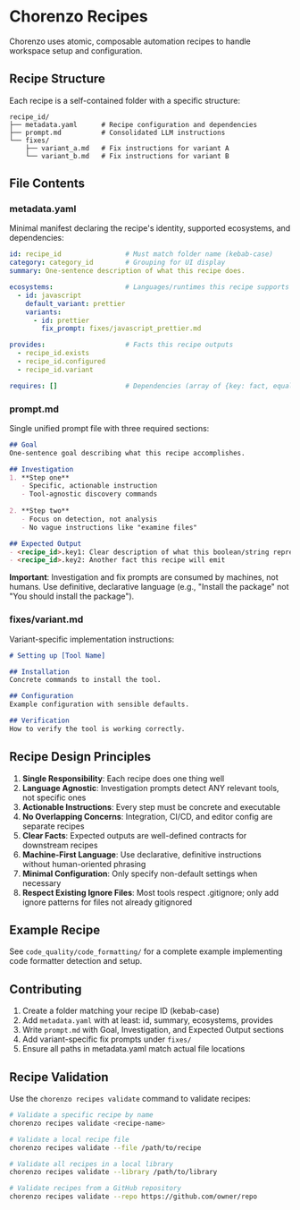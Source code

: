 # Chorenzo Recipes

Chorenzo uses atomic, composable automation recipes to handle workspace setup and configuration.

## Recipe Structure

Each recipe is a self-contained folder with a specific structure:

```
recipe_id/
├── metadata.yaml      # Recipe configuration and dependencies
├── prompt.md          # Consolidated LLM instructions
└── fixes/
    ├── variant_a.md   # Fix instructions for variant A
    └── variant_b.md   # Fix instructions for variant B
```

## File Contents

### metadata.yaml

Minimal manifest declaring the recipe's identity, supported ecosystems, and dependencies:

```yaml
id: recipe_id                # Must match folder name (kebab-case)
category: category_id        # Grouping for UI display
summary: One-sentence description of what this recipe does.

ecosystems:                  # Languages/runtimes this recipe supports
  - id: javascript
    default_variant: prettier
    variants:
      - id: prettier
        fix_prompt: fixes/javascript_prettier.md

provides:                    # Facts this recipe outputs
  - recipe_id.exists
  - recipe_id.configured
  - recipe_id.variant

requires: []                 # Dependencies (array of {key: fact, equals: value})
```

### prompt.md

Single unified prompt file with three required sections:

```markdown
## Goal
One-sentence goal describing what this recipe accomplishes.

## Investigation
1. **Step one**
   - Specific, actionable instruction
   - Tool-agnostic discovery commands
   
2. **Step two**
   - Focus on detection, not analysis
   - No vague instructions like "examine files"

## Expected Output
- <recipe_id>.key1: Clear description of what this boolean/string represents
- <recipe_id>.key2: Another fact this recipe will emit
```

**Important**: Investigation and fix prompts are consumed by machines, not humans. Use definitive, declarative language (e.g., "Install the package" not "You should install the package").

### fixes/variant.md

Variant-specific implementation instructions:

```markdown
# Setting up [Tool Name]

## Installation
Concrete commands to install the tool.

## Configuration
Example configuration with sensible defaults.

## Verification
How to verify the tool is working correctly.
```

## Recipe Design Principles

1. **Single Responsibility**: Each recipe does one thing well
2. **Language Agnostic**: Investigation prompts detect ANY relevant tools, not specific ones
3. **Actionable Instructions**: Every step must be concrete and executable
4. **No Overlapping Concerns**: Integration, CI/CD, and editor config are separate recipes
5. **Clear Facts**: Expected outputs are well-defined contracts for downstream recipes
6. **Machine-First Language**: Use declarative, definitive instructions without human-oriented phrasing
7. **Minimal Configuration**: Only specify non-default settings when necessary
8. **Respect Existing Ignore Files**: Most tools respect .gitignore; only add ignore patterns for files not already gitignored

## Example Recipe

See `code_quality/code_formatting/` for a complete example implementing code formatter detection and setup.

## Contributing

1. Create a folder matching your recipe ID (kebab-case)
2. Add `metadata.yaml` with at least: id, summary, ecosystems, provides
3. Write `prompt.md` with Goal, Investigation, and Expected Output sections
4. Add variant-specific fix prompts under `fixes/`
5. Ensure all paths in metadata.yaml match actual file locations

## Recipe Validation

Use the `chorenzo recipes validate` command to validate recipes:

```bash
# Validate a specific recipe by name
chorenzo recipes validate <recipe-name>

# Validate a local recipe file
chorenzo recipes validate --file /path/to/recipe

# Validate all recipes in a local library
chorenzo recipes validate --library /path/to/library

# Validate recipes from a GitHub repository
chorenzo recipes validate --repo https://github.com/owner/repo
```